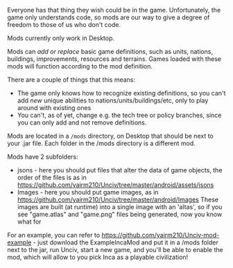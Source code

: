 Everyone has that thing they wish could be in the game.
Unfortunately, the game only understands code, so mods are our way to give a degree of freedom to those of us who don't code.

Mods currently only work in Desktop.

Mods can *add or replace* basic game definitions, such as units, nations, buildings, improvements, resources and terrains.
Games loaded with these mods will function according to the mod definition.

There are a couple of things that this means:
- The game only knows how to recognize existing definitions, so you can't add *new* unique abilities to nations/units/buildings/etc, only to play around with existing ones
- You can't, as of yet, change e.g. the tech tree or policy branches, since you can only add and not remove definitions.

Mods are located in a `/mods` directory, on Desktop that should be next to your .jar file.
Each folder in the /mods directory is a different mod.

Mods have 2 subfolders:
- jsons - here you should put files that alter the data of game objects, the order of the files is as in https://github.com/yairm210/Unciv/tree/master/android/assets/jsons
- Images - here you should put game images, as in https://github.com/yairm210/Unciv/tree/master/android/Images
These images are built (at runtime) into a single image with an 'altas', so if you see "game.atlas" and "game.png" files being generated, now you know what for

For an example, you can refer to https://github.com/yairm210/Unciv-mod-example - just download the ExampleIncaMod and put it in a /mods folder next to the jar, run Unciv, start a new game, and you'll be able to enable the mod, which will allow to you pick Inca as a playable civilization!